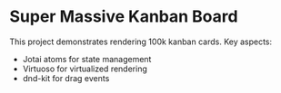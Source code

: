 # Super Massive Kanban Board

This project demonstrates rendering 100k kanban cards.
Key aspects:

- Jotai atoms for state management
- Virtuoso for virtualized rendering
- dnd-kit for drag events
